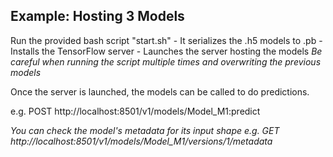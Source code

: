 ## Example: Hosting 3 Models

Run the provided bash script "start.sh"
	- It serializes the .h5 models to .pb
	- Installs the TensorFlow server
	- Launches the server hosting the models
*Be careful when running the script multiple times and overwriting the previous models*

Once the server is launched, the models can be called to do predictions.

e.g. POST http://localhost:8501/v1/models/Model_M1:predict

*You can check the model's metadata for its input shape*
*e.g. GET http://localhost:8501/v1/models/Model_M1/versions/1/metadata*
